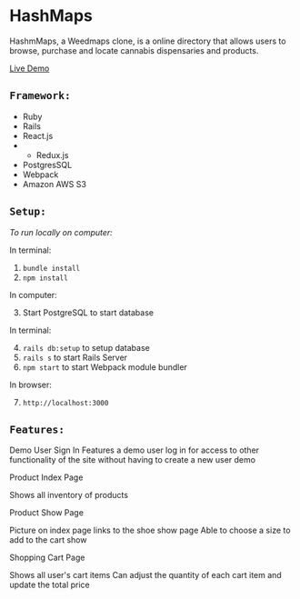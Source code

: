 # HashMaps

HashmMaps, a Weedmaps clone, is a online directory that allows users to browse, purchase and locate cannabis dispensaries and products.

[Live Demo](https://hash-maps.herokuapp.com/#/)

## `Framework:`
* Ruby
* Rails
* React.js
* * Redux.js
* PostgresSQL
* Webpack
* Amazon AWS S3

## `Setup:`
*To run locally on computer:*

In terminal:

1. `bundle install`
2. `npm install`

In computer:

3. Start PostgreSQL to start database

In terminal: 

4. `rails db:setup` to setup database 
5. `rails s` to start Rails Server 
6. `npm start` to start Webpack module bundler

In browser: 

7. `http://localhost:3000`

## `Features:`
Demo User Sign In
Features a demo user log in for access to other functionality of the site without having to create a new user
demo

Product Index Page

Shows all inventory of products

Product Show Page

Picture on index page links to the shoe show page
Able to choose a size to add to the cart
show
  
Shopping Cart Page

Shows all user's cart items
Can adjust the quantity of each cart item and update the total price
